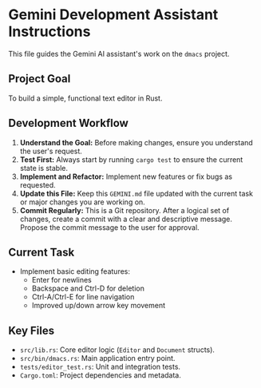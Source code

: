 # Gemini Development Assistant Instructions

This file guides the Gemini AI assistant's work on the `dmacs` project.

## Project Goal

To build a simple, functional text editor in Rust.

## Development Workflow

1.  **Understand the Goal:** Before making changes, ensure you understand the user's request.
2.  **Test First:** Always start by running `cargo test` to ensure the current state is stable.
3.  **Implement and Refactor:** Implement new features or fix bugs as requested.
4.  **Update this File:** Keep this `GEMINI.md` file updated with the current task or major changes you are working on.
5.  **Commit Regularly:** This is a Git repository. After a logical set of changes, create a commit with a clear and descriptive message. Propose the commit message to the user for approval.

## Current Task

*   Implement basic editing features:
    *   Enter for newlines
    *   Backspace and Ctrl-D for deletion
    *   Ctrl-A/Ctrl-E for line navigation
    *   Improved up/down arrow key movement

## Key Files

*   `src/lib.rs`: Core editor logic (`Editor` and `Document` structs).
*   `src/bin/dmacs.rs`: Main application entry point.
*   `tests/editor_test.rs`: Unit and integration tests.
*   `Cargo.toml`: Project dependencies and metadata.
